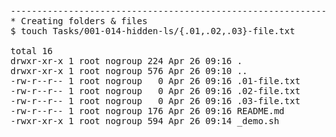 <pre>
----------------------------------------------------------------
* Creating folders & files
$ touch Tasks/001-014-hidden-ls/{.01,.02,.03}-file.txt

total 16
drwxr-xr-x 1 root nogroup 224 Apr 26 09:16 .
drwxr-xr-x 1 root nogroup 576 Apr 26 09:10 ..
-rw-r--r-- 1 root nogroup   0 Apr 26 09:16 .01-file.txt
-rw-r--r-- 1 root nogroup   0 Apr 26 09:16 .02-file.txt
-rw-r--r-- 1 root nogroup   0 Apr 26 09:16 .03-file.txt
-rw-r--r-- 1 root nogroup 176 Apr 26 09:16 README.md
-rwxr-xr-x 1 root nogroup 594 Apr 26 09:14 _demo.sh
